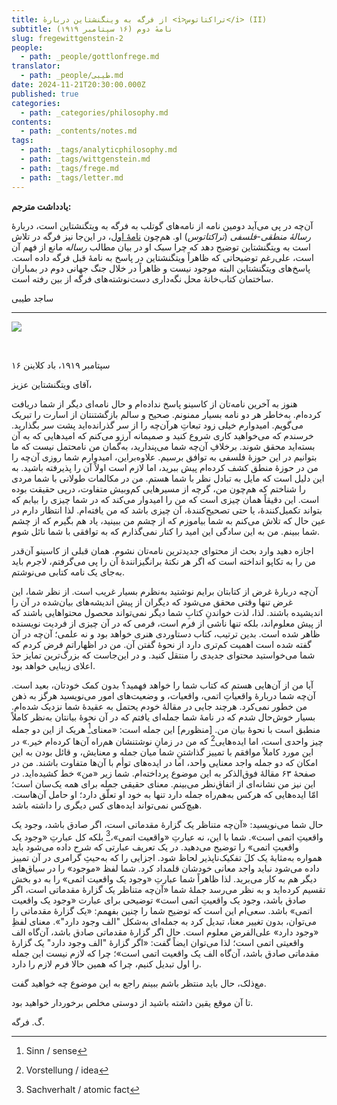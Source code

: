 ```yaml
---
title: از فرگه به وینگنشتاین دربارهٔ <i>تراکتاتوس</i> (II)
subtitle: نامهٔ دوم (۱۶ سپتامبر ۱۹۱۹)
slug: fregewittgenstein-2
people:
  - path: _people/gottlonfrege.md
translator:
  - path: _people/طیبی.md
date: 2024-11-21T20:30:00.000Z
published: true
categories:
  - path: _categories/philosophy.md
contents:
  - path: _contents/notes.md
tags:
  - path: _tags/analyticphilosophy.md
  - path: _tags/wittgenstein.md
  - path: _tags/frege.md
  - path: _tags/letter.md
---
```



**یادداشت مترجم:**

آن‌چه در پی می‌آید دومین نامه از نامه‌های گوتلب به فرگه به ویتگنشتاین است، دربارهٔ *رسالهٔ منطقی-فلسفی* (*تراکتاتوس*) او. هم‌چون [نامهٔ اول](https://jomhourifalsafe.com/magazine/fregewittgenstein-1/)، در این‌جا نیز فرگه در تلاش است به ویتگنشتاین توضیح دهد که چرا سبک او در بیان مطالب *رساله* مانع از فهم آن است، علی‌رغم توضیحاتی که ظاهراً ویتگنشتاین در پاسخ به نامهٔ قبل فرگه داده است. پاسخ‌های ویتگنشتاین البته موجود نیست و ظاهراً در خلال جنگ جهانی دوم در بمباران ساختمان کتاب‌خانهٔ محل نگه‌داری دست‌نوشته‌های فرگه از بین رفته است.
  
ساجد طیبی

-----------

![](https://assets.tina.io/b6b0cb5c-4b1b-43f4-9bea-8d6867c09320/Site-photo.jpg)

<br>


<p align="left">۱۶ سپتامبر ۱۹۱۹، باد کلاینن</p>

آقای ویتگنشتاین عزیز،

هنوز به آخرین نامه‌تان از کاسینو پاسخ نداده‌ام و حال نامه‌ای دیگر از شما دریافت کرده‌ام. به‌خاطر هر دو نامه بسیار ممنونم. صحیح و سالم بازگشتنتان از اسارت را تبریک می‌گویم. امیدوارم خیلی زود تبعاتِ هرآن‌چه را از سر گذرانده‌اید پشت سر بگذارید. خرسندم که می‌خواهید کاری شروع کنید و صمیمانه آرزو می‌کنم که امیدهایی که به آن بسته‌اید محقق شوند. برخلافِ آن‌چه شما می‌پندارید، به‌گمان من نامحتمل نیست که ما بتوانیم در این حوزۀ فلسفی به توافق برسیم. علاوه‌براین، امیدوارم شما روزی آن‌چه را من در حوزهٔ منطق کشف کرده‌ام پیش ببرید، اما لازم است اولاً آن را پذیرفته باشید. به این دلیل است که مایل به تبادل نظر با شما هستم. من در مکالمات طولانی با شما مردی را شناختم که هم‌چون من، گرچه از مسیرهایی کم‌وبیش متفاوت، درپی حقیقت بوده است. این دقیقاً همان چیزی است که من را امیدوار می‌کند که در شما چیزی را بیابم که بتواند تکمیل‌کنندهٔ، یا حتی تصحیح‌کنندهٔ‌، آن ‌چیزی باشد که من یافته‌ام. لذا انتظار دارم در عین حال که تلاش می‌کنم به شما بیاموزم که از چشم من ببینید، یاد هم بگیرم که از چشم شما ببینم. من به این سادگی این امید را کنار نمی‌گذارم که به توافقی با شما نائل شوم.

اجازه دهید وارد بحث از محتوای جدیدترین نامه‌تان نشوم. همان قبلی از کاسینو آن‌قدر من را به تکاپو انداخته است که اگر هر نکتهٔ برانگیزانندۀ آن را پی می‌گرفتم، لاجرم باید به‌جای یک نامه کتابی می‌نوشتم.

آن‌چه دربارهٔ غرض از کتابتان برایم نوشتید به‌نظرم بسیار غریب است. از نظر شما، این غرض تنها وقتی محقق می‌شود که دیگران از پیش اندیشه‌های بیان‌شده در آن را اندیشیده باشند. لذا، لذت خواندنِ کتابِ شما دیگر نمی‌تواند محصول محتواهایی باشند که از پیش معلوم‌اند، بلکه تنها ناشی از فرم است، فرمی که در آن چیزی از فردیت نویسنده ظاهر شده است. بدین ترتیب، کتاب دستاوردی هنری خواهد بود و نه علمی؛ آن‌چه در آن گفته شده است اهمیت کم‌تری دارد از نحوهٔ گفتن آن. من در اظهاراتم فرض کردم که شما می‌خواستید محتوای جدیدی را منتقل کنید. و در این‌جاست که بزرگ‌ترین تمایز حدَ اعلای زیبایی خواهد بود.

آيا من از آن‌هایی هستم که کتاب شما را خواهد فهمید؟ بدون کمک خودتان، بعید است. آن‌چه شما دربارهٔ واقعیاتِ اتمی، واقعیات، و وضعیت‌های امور می‌نویسید هرگز به ذهن من خطور نمی‌کرد. هرچند جایی در مقالهٔ خودم یحتمل به عقیدهٔ شما نزدیک شده‌ام. بسیار خوش‌حال شدم که در نامهٔ‌ شما جمله‌ای یافتم که در آن نحوهٔ بیانتان به‌نظر کاملاً منطبق است با نحوهٔ بیان من. \[منظورم] این جمله است: «معنای[^1] هریک از این دو جمله چیز واحدی است، اما ایده‌هایی[^2] که من در زمانِ‌ نوشتنشان هم‌راه آن‌ها کرده‌ام خیر.» در این مورد کاملاً موافقم با تمییز گذاشتنِ شما میان جمله و معنایش، و قائل بودن به این امکان که دو جمله واجد معنایی واحد، اما در ایده‌های توأم با آن‌ها متفاوت باشند. من در صفحهٔ ‌۶۳ مقالهٔ فوق‌الذکر به این موضوع پرداخته‌ام. شما زیر «من» خط کشیده‌اید. در این نیز من نشانه‌ای از اتفاق‌نظر می‌بینم. معنای حقیقی جمله برای همه یک‌سان است؛ امّا ایده‌هایی که هرکس به‌هم‌راه جمله دارد تنها به خود او تعلّق دارد؛ او حامل آن‌هاست. هیچ‌کس نمی‌تواند ایده‌های کس دیگری را داشته باشد.

حال شما می‌نویسید: «آن‌چه متناظر یک گزارهٔ مقدماتی است، اگر صادق باشد، وجود یک واقعیتِ اتمی است». شما با این، نه عبارتِ «واقعیت اتمی»،[^3] بلکه کل عبارتِ «وجود یک واقعیتِ اتمی» را توضیح می‌دهید. در یک تعریف عبارتی که شرح داده می‌شود باید همواره به‌مثابهٔ یک کلَ تفکیک‌ناپذیر لحاظ شود. اجزایی را که به‌حیثِ گرامری در آن تمییز داده می‌شود نباید واجد معانی خودشان قلمداد کرد. شما لفظ «موجود» را در سیاق‌های دیگر هم به‌ کار می‌برید. لذا ظاهراً شما عبارتِ «وجود یک واقعیت اتمی» را به دو بخش تقسیم کرده‌اید و به نظر می‌رسد جملهٔ شما «آن‌چه متناظر یک گزارهٔ مقدماتی است، اگر صادق باشد، وجود یک واقعیتِ اتمی است» توضیحی برای عبارت «وجود یک واقعیت اتمی» باشد. سعی‌ام این است که توضیح شما را چنین بفهمم: «یک گزارهٔ مقدماتی را می‌توان، بدون تغییر معنا، تبدیل کرد به جمله‌ای به‌شکل "الف وجود دارد"». معنای لفظِ «وجود دارد» علی‌الفرض معلوم است. حال اگر گزارۀ مقدماتی صادق باشد، آن‌گاه الف واقعیتی اتمی است؛ لذا می‌توان ایضاً گفت: «اگر گزارهٔ "الف وجود دارد" یک گزارهٔ مقدماتی صادق باشد، آن‌گاه الف یک واقعیت اتمی است»؛ چرا که لازم نیست این جمله را اول تبدیل کنیم، چرا که همین حالا فرم لازم را دارد.

مع‌ذلک، حال باید منتظر باشم ببینم راجع به این موضوع چه خواهید گفت.

تا آن‌ موقع یقین داشته باشید از دوستی مخلص برخوردار خواهید بود.

گ. فرگه.

[^1]: Sinn / sense
[^2]: Vorstellung / idea
[^3]: Sachverhalt / atomic fact
